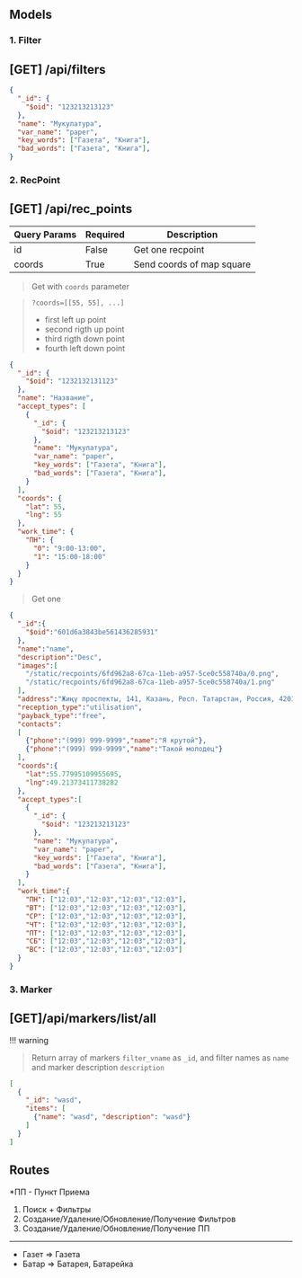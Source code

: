 ## Models

### 1. Filter
## [GET] /api/filters
```json
{
  "_id": {
    "$oid": "123213213123"
  },
  "name": "Мукулатура",
  "var_name": "paper",
  "key_words": ["Газета", "Книга"],
  "bad_words": ["Газета", "Книга"],
}
```
### 2. RecPoint
## [GET] /api/rec_points

| Query Params | Required | Description |
| ------------ | -------- | ----------- |
| id           | False | Get one recpoint |
| coords       | True | Send coords of map square |

> Get with `coords` parameter

> `?coords=[[55, 55], ...]`
> - first left up point
> - second rigth up point
> - third rigth down point
> - fourth left down point

```json
{
  "_id": {
    "$oid": "1232132131123"
  },
  "name": "Название",
  "accept_types": [
    {
      "_id": {
        "$oid": "123213213123"
      },
      "name": "Мукулатура",
      "var_name": "paper",
      "key_words": ["Газета", "Книга"],
      "bad_words": ["Газета", "Книга"],
    }
  ],
  "coords": {
    "lat": 55,
    "lng": 55
  },
  "work_time": {
    "ПН": {
      "0": "9:00-13:00",
      "1": "15:00-18:00"
    }
  }
}
```
> Get one
```json
{
  "_id":{
    "$oid":"601d6a3843be561436285931"
  },
  "name":"name",
  "description":"Desc",
  "images":[
    "/static/recpoints/6fd962a8-67ca-11eb-a957-5ce0c558740a/0.png",
    "/static/recpoints/6fd962a8-67ca-11eb-a957-5ce0c558740a/1.png"
  ],
  "address":"Жиңү проспекты, 141, Казань, Респ. Татарстан, Россия, 420100",
  "reception_type":"utilisation",
  "payback_type":"free",
  "contacts":
  [
    {"phone":"(999) 999-9999","name":"Я крутой"},
    {"phone":"(999) 999-9999","name":"Такой молодец"}
  ],
  "coords":{
    "lat":55.77995109955695,
    "lng":49.21373411738282
  },
  "accept_types":[
    {
      "_id": {
        "$oid": "123213213123"
      },
      "name": "Мукулатура",
      "var_name": "paper",
      "key_words": ["Газета", "Книга"],
      "bad_words": ["Газета", "Книга"],
    }
  ],
  "work_time":{
    "ПН": ["12:03","12:03","12:03","12:03"],
    "ВТ": ["12:03","12:03","12:03","12:03"],
    "СР": ["12:03","12:03","12:03","12:03"],
    "ЧТ": ["12:03","12:03","12:03","12:03"],
    "ПТ": ["12:03","12:03","12:03","12:03"],
    "СБ": ["12:03","12:03","12:03","12:03"],
    "ВС": ["12:03","12:03","12:03","12:03"]
  }
}
```

### 3. Marker

## [GET]/api/markers/list/all
!!! warning
> Return array of markers `filter_vname` as `_id`, and filter names as `name` and marker description `description`

```json
[
  {
    "_id": "wasd",
    "items": [
      {"name": "wasd", "description": "wasd"}
    ]
  }
]
```

## Routes

*ПП - Пункт Приема 
1. Поиск + Фильтры
2. Создание/Удаление/Обновление/Получение Фильтров
3. Создание/Удаление/Обновление/Получение ПП
---
- Газет => Газета
- Батар => Батарея, Батарейка 